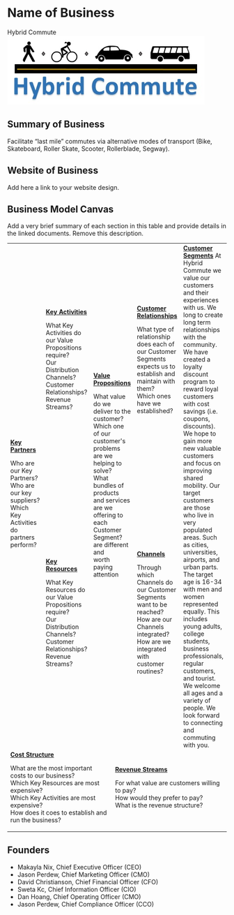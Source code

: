 # Name of Business
Hybrid Commute
![Alt text](hybridcommute.jpg?raw=true "Hybrid Commute")

## Summary of Business
Facilitate “last mile” commutes via alternative modes of transport (Bike, Skateboard, Roller Skate, Scooter, Rollerblade, Segway).

## Website of Business
Add here a link to your website design.

## Business Model Canvas
Add a very brief summary of each section in this table and provide details in the linked documents. Remove this description.

<table>
  <tr>
    <td rowspan="2">
      <b><a href="Key_Partners.md">Key Partners</a></b>
      <p>Who are our Key Partners?<br>
      Who are our key suppliers?<br>
      Which Key Activities do partners perform?</p>
    </td>
    <td>
      <b><a href="Key_Activities.md">Key Activities</a></b>
      <p>What Key Activities do our Value Propositions require?<br>
      Our Distribution Channels?<br>
      Customer Relationships?<br>
      Revenue Streams?</p>
    </td>
    <td rowspan="2" colspan="2">
      <b><a href="Value_Propositions.md">Value Propositions</a></b>
      <p>What value do we deliver to the customer?<br>
      Which one of our customer's problems are we helping to solve?<br>
      What bundles of products and services are we offering to each Customer Segment?<br>
      are different and <br>
      worth paying <br>
      attention</p>
      <br><br><br><br><br>
    </td>
    <td>
      <b><a href="Customer_Relationships.md">Customer Relationships</a></b>
      <p>What type of relationship does each of our Customer Segments expects us to establish and maintain with them?<br>
      Which ones have we established?</p>
    </td>
    <td rowspan="2">
      <b><a href="Customer_Segments.md">Customer Segments</a></b>
      At Hybrid Commute we value our customers and their experiences with us. We long to create long term relationships with the community.  We have created a loyalty discount program to reward loyal customers with cost savings (i.e. coupons, discounts). We hope to gain more new valuable customers and focus on improving shared mobility. Our target customers are those who live in very populated areas. Such as cities, universities, airports, and urban parts. The target age is 16-34 with men and women represented equally. This includes young adults, college students, business professionals, regular customers, and tourist. We welcome all ages and a variety of people. We look forward to connecting and commuting with you. 
    </td>
  </tr>
  <tr>
    <td>
      <b><a href="Key_Resources.md">Key Resources</a></b>
      <p>What Key Resources do our Value Propositions require?<br>
      Our Distribution Channels?<br>
        Customer Relationships?<br>
        Revenue Streams?</p>
    </td>
    <td>
      <b><a href="Channels.md">Channels</a></b>
      <p>Through which Channels do our Customer Segments want to be reached?<br>
      How are our Channels integrated?
      How are we integrated with customer routines?</p>
    </td>
  </tr>
  <tr>
    <td colspan="3">
      <b><a href="Financial_Plan.md">Cost Structure</a></b>
      <p>What are the most important costs to our business?<br>
      Which Key Resources are most expensive?<br>
      Which Key Activities are most expensive?<br>
      How does it coes to establish and run the business?</p>
    </td>
    <td colspan="3">
      <b><a href="Financial_Plan.md">Revenue Streams</a></b>
      <p>For what value are customers willing to pay? <br>
      How would they prefer to pay? <br>
      What is the revenue structure?</p>
    </td>
  </tr>
</table>

## Founders
<!-- Team members -->
* Makayla Nix, Chief Executive Officer (CEO)
* Jason Perdew, Chief Marketing Officer (CMO)
* David Christianson, Chief Financial Officer (CFO)
* Sweta Kc, Chief Information Officer (CIO)
* Dan Hoang, Chief Operating Officer (CMO)
* Jason Perdew, Chief Compliance Officer (CCO)
